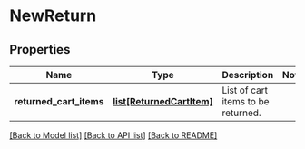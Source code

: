 # NewReturn

## Properties
Name | Type | Description | Notes
------------ | ------------- | ------------- | -------------
**returned_cart_items** | [**list[ReturnedCartItem]**](ReturnedCartItem.md) | List of cart items to be returned. | 

[[Back to Model list]](../README.md#documentation-for-models) [[Back to API list]](../README.md#documentation-for-api-endpoints) [[Back to README]](../README.md)


